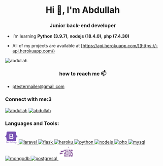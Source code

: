 
<h1 align="center">Hi 👋, I'm Abdullah</h1>
<h3 align="center">Junior back-end developer</h3>


-  I’m learning **Python (3.9.7)**, **nodejs (18.4.0)**, **php (7.4.30)**

- All of my projects are available at [https://api.herokuapp.com/](https://-api.herokuapp.com/)

<p align="left"> <img src="https://komarev.com/ghpvc/?username=sadvibes1&label=Profile%20views&color=0e75b6&style=flat" alt="abdullah" /> </p>

<h3 align="center">how to reach me 📫</h3>


- ptestermailer@gmail.com


<h3 align="left">Connect with me:3</h3>
<p align="left">
<a href="https://fb.com/100082061636989" target="blank"><img align="center" src="https://raw.githubusercontent.com/rahuldkjain/github-profile-readme-generator/master/src/images/icons/Social/facebook.svg" alt="abdullah" height="30" width="40" /></a>
<a href="https://wa.me/6282349915082" target="blank"><img align="center" src="https://raw.githubusercontent.com/rahuldkjain/github-profile-readme-generator/master/src/images/icons/Social/whatsapp.svg" alt="abdullah" height="30" width="40" /></a>

<h3 align="left">Languages and Tools:</h3>
<p align="left"> <a href="https://getbootstrap.com" target="_blank"> <img src="https://raw.githubusercontent.com/devicons/devicon/master/icons/bootstrap/bootstrap-plain-wordmark.svg" alt="bootstrap" width="40" height="40"/> </a>
<a href="https://laravel.com" target="_blank"> <img src="https://raw.githubusercontent.com/rahuldkjain/github-profile-readme-generator/master/src/images/icons/Framework/laravel.svg" alt="laravel" width="40" height="40"/> </a>
<a href="https://docs.com" target="_blank"> <img src="https://raw.githubusercontent.com/rahuldkjain/github-profile-readme-generator/master/src/images/icons/Framework/flask.svg" alt="flask" width="40" height="40"/> </a>
<a href="https://heroku.com" target="_blank"> <img src="https://www.vectorlogo.zone/logos/heroku/heroku-icon.svg" alt="heroku" width="40" height="40"/> </a>
<a href="https://python.org" target="_blank"> <img src="https://raw.githubusercontent.com/rahuldkjain/github-profile-readme-generator/master/src/images/icons/ProgrammingLanguages/python.svg" alt="python" width="40" height="40"/> </a>
<a href="https://nodejs.org" target="_blank"> <img src="https://raw.githubusercontent.com/rahuldkjain/github-profile-readme-generator/master/src/images/icons/BackendDevelopment/nodejs.svg" alt="nodejs" width="40" height="40"/> </a>
<a href="https://php.net" target="_blank"> <img src="https://raw.githubusercontent.com/rahuldkjain/github-profile-readme-generator/master/src/images/icons/ProgrammingLanguages/php.svg" alt="php" width="40" height="40"/> </a>
<a href="https://phpmyadmin.com" target="_blank"> <img src="https://raw.githubusercontent.com/rahuldkjain/github-profile-readme-generator/master/src/images/icons/Database/mysql.svg" alt="mysql" width="40" height="40"/> </a>
<a href="https://mongodb.com" target="_blank"> <img src="https://raw.githubusercontent.com/rahuldkjain/github-profile-readme-generator/master/src/images/icons/Database/mongodb.svg" alt="mongodb" width="40" height="40"/> </a>
<a href="https://.com" target="_blank"> <img src="https://raw.githubusercontent.com/rahuldkjain/github-profile-readme-generator/master/src/images/icons/Database/postgresql.svg" alt="postgresql" width="40" height="40"/> </a>
<a href="https://zetcode.com/javascript/axios/" target="_blank"> <img src="https://raw.githubusercontent.com/sadvibes1/sadvibes1/main/images/axios.png" alt="bootstrap" width="50" height="50"/> </a>

